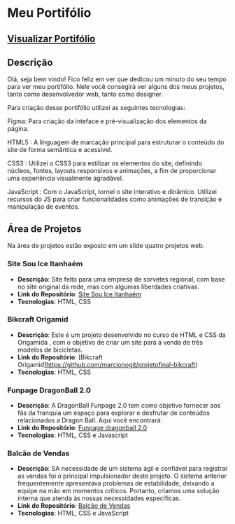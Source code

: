 # Meu Portifólio
## [Visualizar Portifólio](https://marcionogit.github.io/meu-portifolio)


## Descrição
Olá, seja bem vindo! Fico feliz em ver que dedicou um minuto do seu tempo para ver meu portifólio. Nele você consegirá ver alguns dos meus projetos, tanto como desenvolvedor web, tanto como designer.

Para criação desse portifólio utilizei as seguintes tecnologias:

Figma: Para criação da inteface e pré-visualização dos elementos da página.

HTML5 : A linguagem de marcação principal para estruturar o conteúdo do site de forma semântica e acessível.

CSS3 : Utilizei o CSS3 para estilizar os elementos do site, definindo núcleos, fontes, layouts responsivos e animações, a fim de proporcionar uma experiência visualmente agradável.

JavaScript : Com o JavaScript, tornei o site interativo e dinâmico. Utilizei recursos do JS para criar funcionalidades como animações de transição e manipulação de eventos. 

## Área de Projetos
Na área de projetos estão exposto em um slide quatro projetos web.

### Site Sou Ice Itanhaém
- **Descrição**: Site feito para uma empresa de sorvetes regional, com base no site original da rede, mas com algumas liberdades criativas.
- **Link do Repositório**: [Site Sou Ice Itanhaém](https://github.com/marcionogit/projeto-souice)
- **Tecnologias**: HTML, CSS

### Bikcraft Origamid
- **Descrição**: Este é um projeto desenvolvido no curso de HTML e CSS da Origamida , com o objetivo de criar um site para a venda de três modelos de bicicletas.
- **Link do Repositório**: [Bikcraft Origamid]https://github.com/marcionogit/projetofinal-bikcraft)
- **Tecnologias**: HTML, CSS

### Funpage DragonBall 2.0
- **Descrição**: A DragonBall Funpage 2.0 tem como objetivo fornecer aos fãs da franquia um espaço para explorar e desfrutar de conteúdos relacionados a Dragon Ball. Aqui você encontrará:
- **Link do Repositório**: [Funpage dragonball 2.0](https://github.com/marcionogit/dragonball2pontozero)
- **Tecnologias**: HTML, CSS e Javascript

### Balcão de Vendas
- **Descrição**: SA necessidade de um sistema ágil e confiável para registrar as vendas foi o principal impulsionador deste projeto. O sistema anterior frequentemente apresentava problemas de estabilidade, deixando a equipe na mão em momentos críticos. Portanto, criamos uma solução interna que atenda às nossas necessidades específicas.
- **Link do Repositório**: [Balcão de Vendas](https://github.com/marcionogit/balcao-de-vendas)
- **Tecnologias**: HTML, CSS e JavaScript

